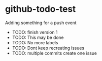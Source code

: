github-todo-test
================


Adding something for a push event

* TODO: finish version 1
* TODO: This may be done
* TODO: No more labels
* TODO: Dont keep recreating issues
* TODO: multiple commits create one issue
